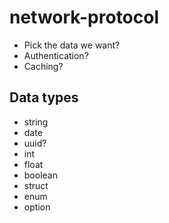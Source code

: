 # network-protocol

- Pick the data we want?
- Authentication?
- Caching?

## Data types
- string
- date
- uuid?
- int
- float
- boolean
- struct
- enum
- option
